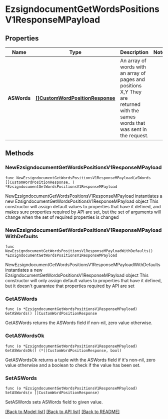 # EzsigndocumentGetWordsPositionsV1ResponseMPayload

## Properties

Name | Type | Description | Notes
------------ | ------------- | ------------- | -------------
**ASWords** | [**[]CustomWordPositionResponse**](CustomWordPositionResponse.md) | An array of words with an array of pages and positions X,Y  They are returned with the sames words that was sent in the request. | 

## Methods

### NewEzsigndocumentGetWordsPositionsV1ResponseMPayload

`func NewEzsigndocumentGetWordsPositionsV1ResponseMPayload(aSWords []CustomWordPositionResponse, ) *EzsigndocumentGetWordsPositionsV1ResponseMPayload`

NewEzsigndocumentGetWordsPositionsV1ResponseMPayload instantiates a new EzsigndocumentGetWordsPositionsV1ResponseMPayload object
This constructor will assign default values to properties that have it defined,
and makes sure properties required by API are set, but the set of arguments
will change when the set of required properties is changed

### NewEzsigndocumentGetWordsPositionsV1ResponseMPayloadWithDefaults

`func NewEzsigndocumentGetWordsPositionsV1ResponseMPayloadWithDefaults() *EzsigndocumentGetWordsPositionsV1ResponseMPayload`

NewEzsigndocumentGetWordsPositionsV1ResponseMPayloadWithDefaults instantiates a new EzsigndocumentGetWordsPositionsV1ResponseMPayload object
This constructor will only assign default values to properties that have it defined,
but it doesn't guarantee that properties required by API are set

### GetASWords

`func (o *EzsigndocumentGetWordsPositionsV1ResponseMPayload) GetASWords() []CustomWordPositionResponse`

GetASWords returns the ASWords field if non-nil, zero value otherwise.

### GetASWordsOk

`func (o *EzsigndocumentGetWordsPositionsV1ResponseMPayload) GetASWordsOk() (*[]CustomWordPositionResponse, bool)`

GetASWordsOk returns a tuple with the ASWords field if it's non-nil, zero value otherwise
and a boolean to check if the value has been set.

### SetASWords

`func (o *EzsigndocumentGetWordsPositionsV1ResponseMPayload) SetASWords(v []CustomWordPositionResponse)`

SetASWords sets ASWords field to given value.



[[Back to Model list]](../README.md#documentation-for-models) [[Back to API list]](../README.md#documentation-for-api-endpoints) [[Back to README]](../README.md)


